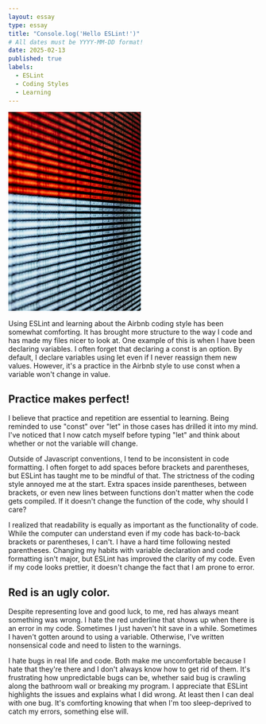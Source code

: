 ```yaml
---
layout: essay
type: essay
title: "Console.log('Hello ESLint!')"
# All dates must be YYYY-MM-DD format!
date: 2025-02-13
published: true
labels:
  - ESLint
  - Coding Styles
  - Learning
---
```


<img height="400px" class="rounded float-end ps-4" src="../img/redwhitecode.jpg">

Using ESLint and learning about the Airbnb coding style has been somewhat comforting. It has brought more structure to the way I code and has made my files nicer to look at. One example of this is when I have been declaring variables. I often forget that declaring a const is an option. By default, I declare variables using let even if I never reassign them new values. However, it's a practice in the Airbnb style to use const when a variable won't change in value. 

## Practice makes perfect!
I believe that practice and repetition are essential to learning. Being reminded to use "const" over "let" in those cases has drilled it into my mind. I've noticed that I now catch myself before typing "let" and think about whether or not the variable will change. 

Outside of Javascript conventions, I tend to be inconsistent in code formatting. I often forget to add spaces before brackets and parentheses, but ESLint has taught me to be mindful of that. The strictness of the coding style annoyed me at the start. Extra spaces inside parentheses, between brackets, or even new lines between functions don't matter when the code gets compiled. If it doesn't change the function of the code, why should I care? 

I realized that readability is equally as important as the functionality of code. While the computer can understand even if my code has back-to-back brackets or parentheses, I can't. I have a hard time following nested parentheses. Changing my habits with variable declaration and code formatting isn't major, but ESLint has improved the clarity of my code. Even if my code looks prettier, it doesn't change the fact that I am prone to error. 

## Red is an ugly color. 
Despite representing love and good luck, to me, red has always meant something was wrong. I hate the red underline that shows up when there is an error in my code. Sometimes I just haven't hit save in a while. Sometimes I haven't gotten around to using a variable. Otherwise, I've written nonsensical code and need to listen to the warnings. 

I hate bugs in real life and code. Both make me uncomfortable because I hate that they're there and I don't always know how to get rid of them.  It's frustrating how unpredictable bugs can be, whether said bug is crawling along the bathroom wall or breaking my program. I appreciate that ESLint highlights the issues and explains what I did wrong. At least then I can deal with one bug. It's comforting knowing that when I'm too sleep-deprived to catch my errors, something else will. 
